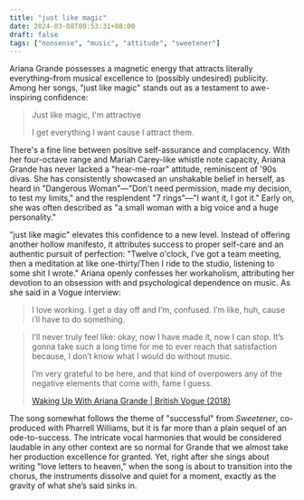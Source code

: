 ```yaml
---
title: "just like magic"
date: 2024-03-08T00:53:31+08:00
draft: false
tags: ["nonsense", "music", "attitude", "sweetener"]
---
```


Ariana Grande possesses a magnetic energy that attracts literally everything–from musical excellence to (possibly undesired) publicity. Among her songs, "just like magic" stands out as a testament to awe-inspiring confidence:

> Just like magic, I'm attractive
>
> I get everything I want cause I attract them.

There's a fine line between positive self-assurance and complacency. With her four-octave range and Mariah Carey-like whistle note capacity, Ariana Grande has never lacked a "hear-me-roar" attitude, reminiscent of '90s divas. She has consistently showcased an unshakable belief in herself, as heard in "Dangerous Woman"—"Don't need permission, made my decision, to test my limits," and the resplendent "7 rings"—"I want it, I got it." Early on, she was often described as "a small woman with a big voice and a huge personality."

"just like magic" elevates this confidence to a new level. Instead of offering another hollow manifesto, it attributes success to proper self-care and an authentic pursuit of perfection: "Twelve o'clock, I've got a team meeting, then a meditation at like one-thirty/Then I ride to the studio, listening to some shit I wrote." Ariana openly confesses her workaholism, attributing her devotion to an obsession with and psychological dependence on music. As she said in a Vogue interview:

> I love working. I get a day off and I’m, confused. I’m like, huh, cause i’ll have to do something.

> I’ll never truly feel like: okay, now I have made it, now I can stop. It’s gonna take such a long time for me to ever reach that satisfaction because, I don’t know what I would do without music.
>
> I’m very grateful to be here, and that kind of overpowers any of the negative elements that come with, fame I guess.
>
> [Waking Up With Ariana Grande | British Vogue (2018)](https://youtu.be/n2wIqXBz4os?si=9XPE0IKJjUMVZ7f1)

The song somewhat follows the theme of "successful" from *Sweetener*, co-produced with Pharrell Williams, but it is far more than a plain sequel of an ode-to-success. The intricate vocal harmonies that would be considered laudable in any other context are so normal for Grande that we almost take her production excellence for granted. Yet, right after she sings about writing "love letters to heaven," when the song is about to transition into the chorus, the instruments dissolve and quiet for a moment, exactly as the gravity of what she’s said sinks in.
